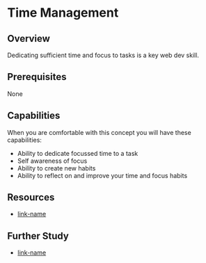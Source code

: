 # Time Management

## Overview
Dedicating sufficient time and focus to tasks is a key web dev skill.

## Prerequisites 

None

## Capabilities

When you are comfortable with this concept you will have these capabilities:

* Ability to dedicate focussed time to a task
* Self awareness of focus
* Ability to create new habits
* Ability to reflect on and improve your time and focus habits

## Resources

* [link-name](link.com)

## Further Study

* [link-name](link.com)


